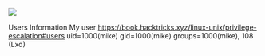 ![](Maszyny/Linux/Included/Pasted%20image%2020210807234404.png)

Users Information
My user
https://book.hacktricks.xyz/linux-unix/privilege-escalation#users
uid=1000(mike) gid=1000(mike) groups=1000(mike), 108 (Lxd)
